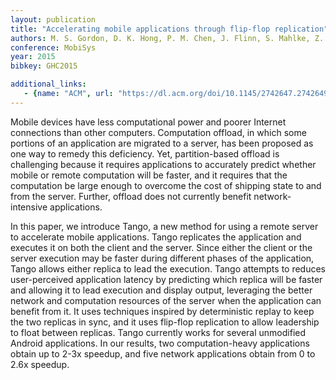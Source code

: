 ```yaml
---
layout: publication
title: "Accelerating mobile applications through flip-flop replication"
authors: M. S. Gordon, D. K. Hong, P. M. Chen, J. Flinn, S. Mahlke, Z. M. Mao
conference: MobiSys
year: 2015
bibkey: GHC2015

additional_links:
   - {name: "ACM", url: "https://dl.acm.org/doi/10.1145/2742647.2742649"}
---
```

Mobile devices have less computational power and poorer Internet connections than other computers. Computation offload, in which some portions of an application are migrated to a server, has been proposed as one way to remedy this deficiency. Yet, partition-based offload is challenging because it requires applications to accurately predict whether mobile or remote computation will be faster, and it requires that the computation be large enough to overcome the cost of shipping state to and from the server. Further, offload does not currently benefit network-intensive applications.

In this paper, we introduce Tango, a new method for using a remote server to accelerate mobile applications. Tango replicates the application and executes it on both the client and the server. Since either the client or the server execution may be faster during different phases of the application, Tango allows either replica to lead the execution. Tango attempts to reduces user-perceived application latency by predicting which replica will be faster and allowing it to lead execution and display output, leveraging the better network and computation resources of the server when the application can benefit from it. It uses techniques inspired by deterministic replay to keep the two replicas in sync, and it uses flip-flop replication to allow leadership to float between replicas. Tango currently works for several unmodified Android applications. In our results, two computation-heavy applications obtain up to 2-3x speedup, and five network applications obtain from 0 to 2.6x speedup.

